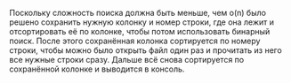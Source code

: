 Поскольку сложность поиска должна быть меньше, чем o(n) было решено сохранить нужную колонку и номер строки, где она лежит и отсортировать её по колонке, чтобы потом использовать бинарный поиск.
После этого сохранённая колонка сортируется по номеру строки, чтобы можно было открыть файл один раз и прочитать из него все нужные строки сразу.
Дальше всё снова сортируется по сохранённой колонке и выводится в консоль.
